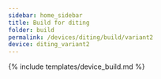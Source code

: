 ```yaml
---
sidebar: home_sidebar
title: Build for diting
folder: build
permalink: /devices/diting/build/variant2
device: diting_variant2
---
```

{% include templates/device_build.md %}
